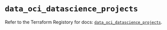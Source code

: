 # `data_oci_datascience_projects`

Refer to the Terraform Registory for docs: [`data_oci_datascience_projects`](https://registry.terraform.io/providers/oracle/oci/6.18.0/docs/data-sources/datascience_projects).
